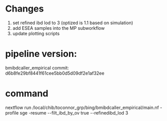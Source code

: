 # Changes
1. set refined ibd lod to 3 (optized is 1.1 based on simulation)
2. add ESEA samples into the MP subworkflow
3. update plotting scripts

# pipeline version:

bmibdcaller_empirical commit: d6b8fe29bf8441f61cee5bb0d5d09df2e1af32ee

# command
nextflow run /local/chib/toconnor_grp/bing/bmibdcaller_empirical/main.nf -profile sge -resume --filt_ibd_by_ov true --refinedibd_lod 3
